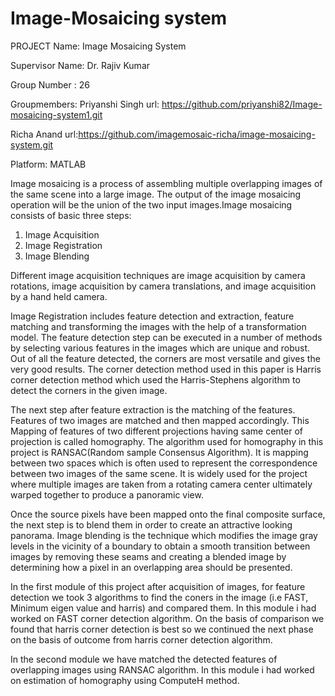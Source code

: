 # Image-Mosaicing system
PROJECT Name: Image Mosaicing System

Supervisor Name: Dr. Rajiv Kumar

Group Number : 26

Groupmembers: 
Priyanshi Singh url: https://github.com/priyanshi82/Image-mosaicing-system1.git

Richa Anand url:https://github.com/imagemosaic-richa/image-mosaicing-system.git

Platform: MATLAB

Image mosaicing is a process of assembling multiple overlapping images of the same scene into a large image. The output of the image mosaicing operation will be the union of the two input images.Image mosaicing consists of basic three steps: 
1. Image Acquisition
2. Image Registration 
3. Image Blending

Different image acquisition techniques are image acquisition by camera rotations, image acquisition by camera translations, and image acquisition by a hand held camera.

Image Registration includes feature detection and extraction, feature matching and transforming the images with the help of a transformation model. The feature detection step can be executed in a number of methods by selecting various features in the images which are unique and robust. Out of all the feature detected, the corners are most versatile and gives the very good results. The corner detection method used in this paper is Harris corner detection method which used the Harris-Stephens algorithm to detect the corners in the given image.

The next step after feature extraction is the matching of the features. Features of two images are matched and then mapped accordingly. This Mapping of features of two different projections having same center of projection is called homography. The algorithm used for homography in this project is RANSAC(Random sample Consensus Algorithm). It is mapping between two spaces which is often used to represent the correspondence between two images of the same scene. It is widely used for the project where multiple images are taken from a rotating camera center ultimately warped together to produce a panoramic view.

Once the source pixels have been mapped onto the final composite surface, the next step is to blend them in order to create an attractive looking panorama. Image blending is the technique which modifies the image gray levels in the vicinity of a boundary to obtain a smooth transition between images by removing these seams and creating a blended image by determining how a pixel in an overlapping area should be presented.

In the first module of this project after acquisition of images, for feature detection we took 3 algorithms to find the coners in the image (i.e FAST, Minimum eigen value and  harris) and compared them. In this module i had worked on FAST corner detection algorithm. On the basis of comparison we found that harris corner detection is best so we continued the next phase on the basis of outcome from harris corner detection algorithm.

In the second module we have matched the detected features of overlapping images using RANSAC algorithm. In this module i had worked on estimation of homography using ComputeH method. 

